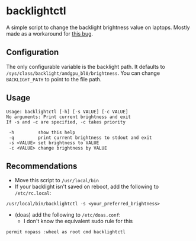 # backlightctl
A simple script to change the backlight brightness value on laptops. Mostly made as a workaround for [this bug](https://bugzilla.kernel.org/show_bug.cgi?id=203905).

## Configuration
The only configurable variable is the backlight path. It defaults to `/sys/class/backlight/amdgpu_bl0/brightness`. You can change `BACKLIGHT_PATH` to point to the file path.

## Usage
```
Usage: backlightctl [-h] [-s VALUE] [-c VALUE]
No arguments: Print current brightness and exit
If -s and -c are specified, -c takes priority

 -h         show this help
 -q         print current brightness to stdout and exit
 -s <VALUE> set brightness to VALUE
 -c <VALUE> change brightness by VALUE
```

## Recommendations
- Move this script to `/usr/local/bin`
- If your backlight isn't saved on reboot, add the following to `/etc/rc.local`:
```
/usr/local/bin/backlightctl -s <your_preferred_brightness>
```
- (doas) add the following to `/etc/doas.conf`:
  - I don't know the equivalent sudo rule for this
```
permit nopass :wheel as root cmd backlightctl
```
